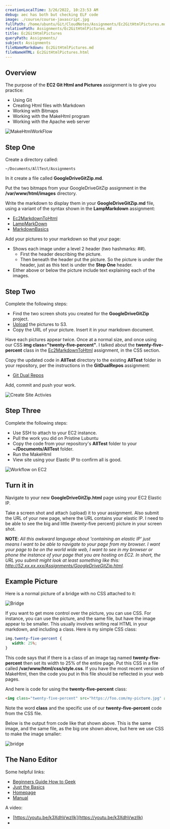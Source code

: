```yaml
---
creationLocalTime: 3/26/2022, 10:23:53 AM
debug: aec has both but checking ELF code
image: ./course/course-javascript.jpg
fullPath: /home/ubuntu/Git/CloudNotes/Assignments/Ec2GitHtmlPictures.md
relativePath: Assignments/Ec2GitHtmlPictures.md
title: Ec2GitHtmlPictures
queryPath: Assignments/
subject: Assignments
fileNameMarkdown: Ec2GitHtmlPictures.md
fileNameHTML: Ec2GitHtmlPictures.html
---
```



<!-- toc -->
<!-- tocstop -->

## Overview

The purpose of the **EC2 Git Html and Pictures** assignment is to give you practice:

- Using Git
- Creating Html files with Markdown
- Working with Bitmaps
- Working with the MakeHtml program
- Working with the Apache web server

![MakeHtmlWorkFlow](https://s3.amazonaws.com/bucket01.elvenware.com/images/make-html-work-flow.png)

## Step One

Create a directory called:

```
~/Documents/AllTest/Assignments
```

In it create a file called **GoogleDriveGitZip.md**.

Put the two bitmaps from your GoogleDriveGitZip assignment in the **/var/www/html/images** directory.

Write the markdown to display them in your **GoogleDriveGitZip.md** file, using a variant of the syntax shown in the **LampMarkdown** assignment:

- [Ec2MarkdownToHtml](http://www.ccalvert.net/books/CloudNotes/Assignments/Ec2MarkdownToHtml.html#bitmaps)
- [LampMarkDown](http://www.ccalvert.net/books/CloudNotes/Assignments/LampMarkdown.html#step-four)
- [MarkdownBasics](http://www.ccalvert.net/books/CloudNotes/Assignments/MarkdownBasics.html#creating-pictures)

Add your pictures to your markdown so that your page:

- Shows each image under a level 2 header (two hashmarks: ##).
  - First the header describing the picture.
  - Then beneath the header put the picture. So the picture is under the header, just as this text is under the **Step One** header.
- Either above or below the picture include text explaining each of the images.

## Step Two

Complete the following steps:

- Find the two screen shots you created for the **GoogleDriveGitZip** project.
- [Upload][s3-upload] the pictures to S3.
- Copy the URL of your picture. Insert it in your markdown document.

Have each pictures appear twice. Once at a normal size, and once using our CSS **img class="twenty-five-percent"**. I talked about the **twenty-five-percent** class in the [Ec2MarkdownToHtml][ec2css] assignment, in the CSS section.

Copy the updated code in **AllTest** directory to the existing **AllTest** folder in your repository, per the instructions in the **GitDualRepos** assignment:

- [Git Dual Repos](http://www.ccalvert.net/books/CloudNotes/Assignments/GitDualRepos.html#alltest)

Add, commit and push your work.

[ec2css]: http://www.ccalvert.net/books/CloudNotes/Assignments/Ec2MarkdownToHtml.html#css

![Create Site Activies](https://s3.amazonaws.com/bucket01.elvenware.com/images/create-web-site-activities.png)

[s3-upload]: http://www.elvenware.com/charlie/development/cloud/WebServices.html#s3

## Step Three

Complete the following steps:

- Use SSH to attach to your EC2 instance.
- Pull the work you did on Pristine Lubuntu
- Copy the code from your repository's **AllTest** folder to your **~/Documents/AllTest** folder.
- Run the MakeHtml
- View site using your Elastic IP to confirm all is good.

![Workflow on EC2](https://s3.amazonaws.com/bucket01.elvenware.com/images/update-site-on-ec2.png)

## Turn it in

Navigate to your new **GoogleDriveGitZip.html** page using your EC2 Elastic IP.

Take a screen shot and attach (upload) it to your assignment. Also submit the URL of your new page, where the URL contains your elastic IP. I need to be able to see the big and little (twenty-five percent) picture in your screen shot.

**NOTE**: *All this awkward language about 'containing an elastic IP' just means I want to be able to navigate to your page from my browser. I want your page to be on the world wide web, I want to see in my browser or phone the instance of your page that you are hosting on EC2. In short, the URL you submit might look at least something like this: http://52.xx.xx.xxx/Assignments/GoogleDriveGitZip.html.*

## Example Picture

Here is a normal picture of a bridge with no CSS attached to it:

![Bridge](https://upload.wikimedia.org/wikipedia/commons/thumb/1/1c/Manhattan_Bridge_Construction_1909.jpg/800px-Manhattan_Bridge_Construction_1909.jpg)

If you want to get more control over the picture, you can use CSS. For instance, you can use the picture, and the same file, but have the image appear to be smaller. This usually involves writing real HTML in your markdown, and including a class. Here is my simple CSS class:

```css
img.twenty-five-percent {
   width: 25%;
}
```

This code says that if there is a class of an image tag named **twenty-five-percent** then set its width to 25% of the entire page. Put this CSS in a file called **/var/www/html/css/style.css**. If you have the most recent version of MakeHtml, then the code you put in this file should be reflected in your web pages.

And here is code for using the **twenty-five-percent** class:

```html
<img class="twenty-five-percent" src="https://foo.com/my-picture.jpg" alt="bridge">
```

Note the word **class** and the specific use of our **twenty-five-percent** code from the CSS file.

Below is the output from code like that shown above. This is the same image, and the same file, as the big one shown above, but here we use CSS to make the image smaller:

<img class="twenty-five-percent" src="https://upload.wikimedia.org/wikipedia/commons/thumb/1/1c/Manhattan_Bridge_Construction_1909.jpg/800px-Manhattan_Bridge_Construction_1909.jpg" alt="bridge">

## The Nano Editor

Some helpful links:

- [Beginners Guide How to Geek](http://www.howtogeek.com/howto/42980/the-beginners-guide-to-nano-the-linux-command-line-text-editor/)
- [Just the Basics](http://mintaka.sdsu.edu/reu/nano.html)
- [Homepage](http://www.nano-editor.org/overview.php)
- [Manual](http://www.nano-editor.org/dist/v2.2/nano.html)

A video:

- [https://youtu.be/k3XdhVwzIlk](https://youtu.be/k3XdhVwzIlk)
-
